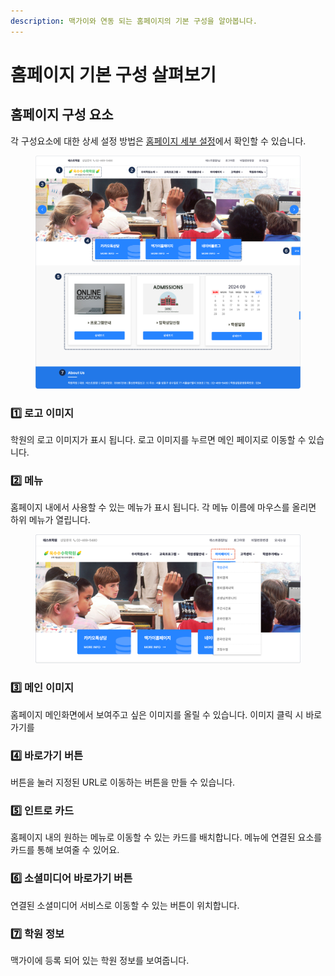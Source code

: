 ```yaml
---
description: 맥가이와 연동 되는 홈페이지의 기본 구성을 알아봅니다.
---
```


# 홈페이지 기본 구성 살펴보기

## **홈페이지 구성 요소** <a href="#undefined" id="undefined"></a>

각 구성요소에 대한 상세 설정 방법은 [홈페이지 세부 설정](settings/)에서 확인할 수 있습니다.

<figure><img src="../.gitbook/assets/image (2) (1).png" alt=""><figcaption></figcaption></figure>

### 1️⃣ 로고 이미지

학원의 로고 이미지가 표시 됩니다. 로고 이미지를 누르면 메인 페이지로 이동할 수 있습니다.

### 2️⃣ 메뉴

홈페이지 내에서 사용할 수 있는 메뉴가 표시 됩니다. 각 메뉴 이름에 마우스를 올리면 하위 메뉴가 열립니다.

<figure><img src="../.gitbook/assets/image (1) (1).png" alt=""><figcaption></figcaption></figure>

### 3️⃣ 메인 이미지

홈페이지 메인화면에서 보여주고 싶은 이미지를 올릴 수 있습니다. 이미지 클릭 시 바로가기를&#x20;

### 4️⃣ 바로가기 버튼

버튼을 눌러 지정된 URL로 이동하는 버튼을 만들 수 있습니다.

### 5️⃣ 인트로 카드

홈페이지 내의 원하는 메뉴로 이동할 수 있는 카드를 배치합니다. 메뉴에 연결된 요소를 카드를 통해 보여줄 수 있어요.

### 6️⃣ 소셜미디어 바로가기 버튼

연결된 소셜미디어 서비스로 이동할 수 있는 버튼이 위치합니다.

### 7️⃣  학원 정보

맥가이에 등록 되어 있는 학원 정보를 보여줍니다.

